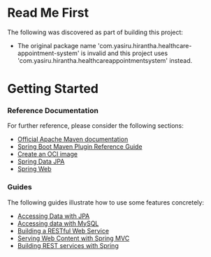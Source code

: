# Read Me First
The following was discovered as part of building this project:

* The original package name 'com.yasiru.hirantha.healthcare-appointment-system' is invalid and this project uses 'com.yasiru.hirantha.healthcareappointmentsystem' instead.

# Getting Started

### Reference Documentation
For further reference, please consider the following sections:

* [Official Apache Maven documentation](https://maven.apache.org/guides/index.html)
* [Spring Boot Maven Plugin Reference Guide](https://docs.spring.io/spring-boot/docs/3.1.6/maven-plugin/reference/html/)
* [Create an OCI image](https://docs.spring.io/spring-boot/docs/3.1.6/maven-plugin/reference/html/#build-image)
* [Spring Data JPA](https://docs.spring.io/spring-boot/docs/3.1.6/reference/htmlsingle/index.html#data.sql.jpa-and-spring-data)
* [Spring Web](https://docs.spring.io/spring-boot/docs/3.1.6/reference/htmlsingle/index.html#web)

### Guides
The following guides illustrate how to use some features concretely:

* [Accessing Data with JPA](https://spring.io/guides/gs/accessing-data-jpa/)
* [Accessing data with MySQL](https://spring.io/guides/gs/accessing-data-mysql/)
* [Building a RESTful Web Service](https://spring.io/guides/gs/rest-service/)
* [Serving Web Content with Spring MVC](https://spring.io/guides/gs/serving-web-content/)
* [Building REST services with Spring](https://spring.io/guides/tutorials/rest/)


